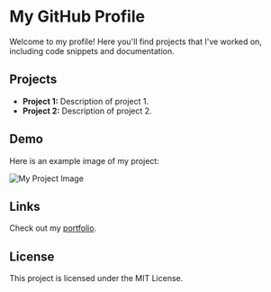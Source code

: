 # My GitHub Profile

Welcome to my profile! Here you'll find projects that I've worked on, including code snippets and documentation.

## Projects

- **Project 1:** Description of project 1.
- **Project 2:** Description of project 2.

## Demo

Here is an example image of my project:

![My Project Image]([images/project-image.png](https://camo.githubusercontent.com/bbfb45704256d96275f790205646be8c513a0d365fb0775bc38ff37735ea1350/68747470733a2f2f736b696c6c69636f6e732e6465762f69636f6e733f693d6b6f746c696e2c6a6176612c707974686f6e2c6a6176617363726970742c637070))

## Links

Check out my [portfolio](https://www.myportfolio.com).

## License

This project is licensed under the MIT License.
